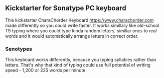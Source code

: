 ## Kickstarter for Sonatype PC keyboard

This kickstarter CharaChorder Keyboard https://www.charachorder.com made differently so you could write faster. It works simillary like old-school T9 typing where you could type kinda random letters, simillar ones to real words and it would automatically arrange letters in correct order.

### Senotypes
This keyboard works differently, because you typing syllables rather than letters. That's why that kind of typing could use full potential of writing speed - 1,200 or 225 words per minute.
